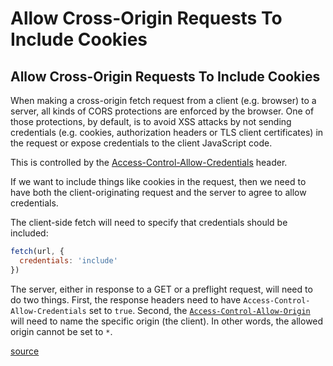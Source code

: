 # Allow Cross-Origin Requests To Include Cookies

## Allow Cross-Origin Requests To Include Cookies

When making a cross-origin fetch request from a client (e.g. browser) to a server, all kinds of CORS protections are enforced by the browser. One of those protections, by default, is to avoid XSS attacks by not sending credentials (e.g. cookies, authorization headers or TLS client certificates) in the request or expose credentials to the client JavaScript code.

This is controlled by the [Access-Control-Allow-Credentials](https://developer.mozilla.org/en-US/docs/Web/HTTP/Headers/Access-Control-Allow-Credentials) header.

If we want to include things like cookies in the request, then we need to have both the client-originating request and the server to agree to allow credentials.

The client-side fetch will need to specify that credentials should be included:

```javascript
fetch(url, {
  credentials: 'include'
})
```

The server, either in response to a GET or a preflight request, will need to do two things. First, the response headers need to have `Access-Control-Allow-Credentials` set to `true`. Second, the [`Access-Control-Allow-Origin`](https://developer.mozilla.org/en-US/docs/Web/HTTP/Headers/Access-Control-Allow-Origin) will need to name the specific origin (the client). In other words, the allowed origin cannot be set to `*`.

[source](https://stackoverflow.com/a/24689738/535590)

